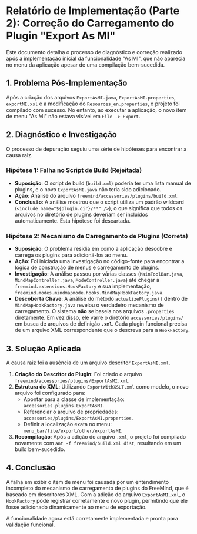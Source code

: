# Relatório de Implementação (Parte 2): Correção do Carregamento do Plugin "Export As MI"

Este documento detalha o processo de diagnóstico e correção realizado após a implementação inicial da funcionalidade "As MI", que não aparecia no menu da aplicação apesar de uma compilação bem-sucedida.

## 1. Problema Pós-Implementação

Após a criação dos arquivos `ExportAsMI.java`, `ExportAsMI.properties`, `exportMI.xsl` e a modificação do `Resources_en.properties`, o projeto foi compilado com sucesso. No entanto, ao executar a aplicação, o novo item de menu "As MI" não estava visível em `File -> Export`.

## 2. Diagnóstico e Investigação

O processo de depuração seguiu uma série de hipóteses para encontrar a causa raiz.

### Hipótese 1: Falha no Script de Build (Rejeitada)

-   **Suposição**: O script de build (`build.xml`) poderia ter uma lista manual de plugins, e o novo `ExportAsMI.java` não teria sido adicionado.
-   **Ação**: Análise do arquivo `freemind/accessories/plugins/build.xml`.
-   **Conclusão**: A análise mostrou que o script utiliza um padrão wildcard (`<include name="${plugin.dir}/**" />`), o que significa que todos os arquivos no diretório de plugins deveriam ser incluídos automaticamente. Esta hipótese foi descartada.

### Hipótese 2: Mecanismo de Carregamento de Plugins (Correta)

-   **Suposição**: O problema residia em como a aplicação descobre e carrega os plugins para adicioná-los ao menu.
-   **Ação**: Foi iniciada uma investigação no código-fonte para encontrar a lógica de construção de menus e carregamento de plugins.
-   **Investigação**: A análise passou por várias classes (`MainToolBar.java`, `MindMapController.java`, `ModeController.java`) até chegar à `freemind.extensions.HookFactory` e sua implementação, `freemind.modes.mindmapmode.hooks.MindMapHookFactory.java`.
-   **Descoberta Chave**: A análise do método `actualizePlugins()` dentro de `MindMapHookFactory.java` revelou o verdadeiro mecanismo de carregamento. O sistema **não** se baseia nos arquivos `.properties` diretamente. Em vez disso, ele varre o diretório `accessories/plugins/` em busca de arquivos de definição **`.xml`**. Cada plugin funcional precisa de um arquivo XML correspondente que o descreva para a `HookFactory`.

## 3. Solução Aplicada

A causa raiz foi a ausência de um arquivo descritor `ExportAsMI.xml`.

1.  **Criação do Descritor do Plugin**: Foi criado o arquivo `freemind/accessories/plugins/ExportAsMI.xml`.
2.  **Estrutura do XML**: Utilizando `ExportWithXSLT.xml` como modelo, o novo arquivo foi configurado para:
    -   Apontar para a classe de implementação: `accessories.plugins.ExportAsMI`.
    -   Referenciar o arquivo de propriedades: `accessories/plugins/ExportAsMI.properties`.
    -   Definir a localização exata no menu: `menu_bar/file/export/other/exportAsMI`.
3.  **Recompilação**: Após a adição do arquivo `.xml`, o projeto foi compilado novamente com `ant -f freemind/build.xml dist`, resultando em um build bem-sucedido.

## 4. Conclusão

A falha em exibir o item de menu foi causada por um entendimento incompleto do mecanismo de carregamento de plugins do FreeMind, que é baseado em descritores XML. Com a adição do arquivo `ExportAsMI.xml`, o `HookFactory` pôde registrar corretamente o novo plugin, permitindo que ele fosse adicionado dinamicamente ao menu de exportação.

A funcionalidade agora está corretamente implementada e pronta para validação funcional.
